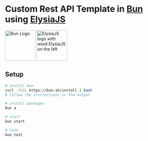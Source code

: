 # Custom Rest API Template in [Bun](https://bun.sh/) using [ElysiaJS](https://elysiajs.com/)

<img src="https://user-images.githubusercontent.com/709451/182802334-d9c42afe-f35d-4a7b-86ea-9985f73f20c3.png" alt="Bun Logo" width=100>
<img src=https://github.com/elysiajs/elysia/assets/35027979/15653752-866c-4525-99f9-edde0aafc856 alt="ElysiaJS logo with word ElysiaJS on the left" width=100 />

## Setup
```sh
# install bun
curl -fsSL https://bun.sh/install | bash
# follow the instructions in the output

# install packages
bun a

# start
bun start

# test
bun test
```
